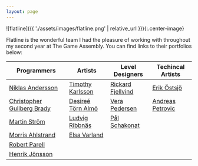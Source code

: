 ```yaml
---
layout: page
---
```


![flatline]({{ './assets/images/flatline.png' | relative_url }}){:.center-image}

Flatline is the wonderful team I had the pleasure of working with throughout my second year at The Game Assembly.
You can find links to their portfolios below:

| Programmers              | Artists          | Level Designers   | Techincal Artists|
|--------------------------|------------------|-------------------|------------------|
| [Niklas Andersson](https://niklas.computer/)         | [Timothy Karlsson](https://timothykarlsson.com/) | [Rickard Fjellvind](https://fjellvind.com/) | [Erik Östsjö](https://erikostsjo.com/)      |
| [Christopher Gullberg Brady](http://www.christophergullbergbrady.com/) | [Desireé Törn Almö](https://desiree.artstation.com/) | [Vera Pedersen](https://verapedersen.artstation.com/) | [Andreas Petrovic](http://www.squids.se/) |
| [Martin Ström](http://martin-strom.com/) | [Ludvig Ribbnäs](https://luribb.artstation.com/) | [Pål Schakonat](https://www.palschakonat.com/portfolio) ||
| [Morris Ahlstrand](https://www.linkedin.com/in/morris-ahlstrand-a279a911b/) | [Elsa Varland](https://elsavarland.artstation.com/) |||
| [Robert Parell](https://www.robertparrell.com/) ||||
| [Henrik Jönsson](https://www.henrikjonsson.me/) ||||
